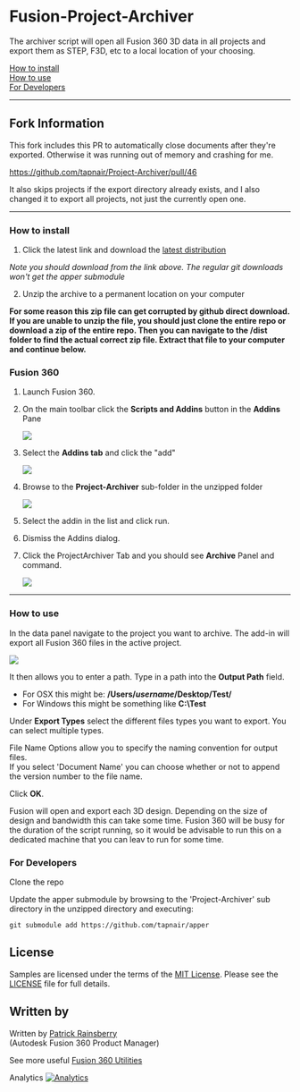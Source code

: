 # Fusion-Project-Archiver

The archiver script will open all Fusion 360 3D data in all projects and export them as STEP, F3D, etc to a local location of your choosing.

[How to install](#How-to-install)  
[How to use](#How-to-use)  
[For Developers](#For-Developers)

---

## Fork Information

This fork includes this PR to automatically close documents after they're exported. Otherwise it was running out of memory and crashing for me.

https://github.com/tapnair/Project-Archiver/pull/46

It also skips projects if the export directory already exists, and I also changed it to export all projects, not just the currently open one.

---

### How to install<a name="How-to-install"></a>

1. Click the latest link and download the [latest distribution](https://github.com/jasoncoon/Fusion-Project-Archiver/blob/master/dist/Fusion-Project-Archiver-2.0.2.zip)

_Note you should download from the link above. The regular git downloads won't get the apper submodule_

2. Unzip the archive to a permanent location on your computer

**For some reason this zip file can get corrupted by github direct download.
If you are unable to unzip the file, you should just clone the entire repo or download a zip of the entire repo.
Then you can navigate to the /dist folder to find the actual correct zip file.
Extract that file to your computer and continue below.**

### Fusion 360

1. Launch Fusion 360.
2. On the main toolbar click the **Scripts and Addins** button in the **Addins** Pane

   ![](Project-Archiver/resources/scripts-addins_button.png)

3. Select the **Addins tab** and click the "add"

   ![](Project-Archiver/resources/scripts-addins.png)

4. Browse to the **Project-Archiver** sub-folder in the unzipped folder

   ![](Project-Archiver/resources/pick_add_in.png)

5. Select the addin in the list and click run.
6. Dismiss the Addins dialog.
7. Click the ProjectArchiver Tab and you should see **Archive** Panel and command.

   ![](Project-Archiver/resources/button.png)

---

### How to use<a name="How-to-use"></a>

In the data panel navigate to the project you want to archive.
The add-in will export all Fusion 360 files in the active project.

![](Project-Archiver/resources/dialog.png)

It then allows you to enter a path. Type in a path into the **Output Path** field.

- For OSX this might be: **/Users/_username_/Desktop/Test/**
- For Windows this might be something like **C:\Test**

Under **Export Types** select the different files types you want to export. You can select multiple types.

File Name Options allow you to specify the naming convention for output files.  
If you select 'Document Name' you can choose whether or not to append the version number to the file name.

Click **OK**.

Fusion will open and export each 3D design. Depending on the size of design and bandwidth this can take some time.
Fusion 360 will be busy for the duration of the script running, so it would be advisable to run this on a dedicated machine that you can leav to run for some time.

### For Developers<a name="For-Developers"></a>

Clone the repo

Update the apper submodule by browsing to the 'Project-Archiver' sub directory in the unzipped directory and executing:

    git submodule add https://github.com/tapnair/apper

## License

Samples are licensed under the terms of the [MIT License](http://opensource.org/licenses/MIT). Please see the [LICENSE](LICENSE) file for full details.

## Written by

Written by [Patrick Rainsberry](https://twitter.com/prrainsberry) <br /> (Autodesk Fusion 360 Product Manager)

See more useful [Fusion 360 Utilities](https://tapnair.github.io/index.html)

Analytics
[![Analytics](https://ga-beacon.appspot.com/UA-41076924-3/project-archiver)](https://github.com/igrigorik/ga-beacon)
